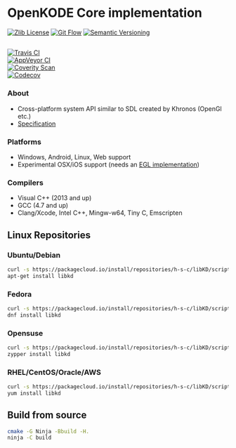 # OpenKODE Core implementation
[![Zlib License](https://img.shields.io/:license-zlib-blue.svg)](https://opensource.org/licenses/Zlib)
[![Git Flow](https://img.shields.io/:standard-gitflow-green.svg)](http://nvie.com/git-model)
[![Semantic Versioning](https://img.shields.io/:standard-semver-green.svg)](http://semver.org)

##
[![Travis CI](https://img.shields.io/travis/h-s-c/libKD/master.svg?label=TravisCI)](https://travis-ci.org/h-s-c/libKD)  
[![AppVeyor CI](https://img.shields.io/appveyor/ci/h-s-c/libKD/master.svg?label=AppVeyorCI)](https://ci.appveyor.com/project/h-s-c/libKD)  
[![Coverity Scan](https://img.shields.io/coverity/scan/3798.svg?label=CoverityScan)](https://scan.coverity.com/projects/h-s-c-libkd)  
[![Codecov](https://img.shields.io/codecov/c/github/h-s-c/libKD/master.svg?label=Codecov)](https://codecov.io/gh/h-s-c/libKD)  

### About
-   Cross-platform system API similar to SDL created by Khronos (OpenGl etc.)
-   [Specification](https://www.khronos.org/registry/kode/)

### Platforms
-   Windows, Android, Linux, Web support
-   Experimental OSX/iOS support (needs an [EGL implementation](https://github.com/davidandreoletti/libegl/))

### Compilers
-   Visual C++ (2013 and up)
-   GCC (4.7 and up)
-   Clang/Xcode, Intel C++, Mingw-w64, Tiny C, Emscripten

## Linux Repositories
### Ubuntu/Debian
```bash
curl -s https://packagecloud.io/install/repositories/h-s-c/libKD/script.deb.sh | sudo bash
apt-get install libkd
```

### Fedora
```bash
curl -s https://packagecloud.io/install/repositories/h-s-c/libKD/script.rpm.sh | sudo bash
dnf install libkd
```

### Opensuse
```bash
curl -s https://packagecloud.io/install/repositories/h-s-c/libKD/script.rpm.sh | sudo bash
zypper install libkd
```

### RHEL/CentOS/Oracle/AWS
```bash
curl -s https://packagecloud.io/install/repositories/h-s-c/libKD/script.rpm.sh | sudo bash
yum install libkd
```

## Build from source
```bash
cmake -G Ninja -Bbuild -H.
ninja -C build
```